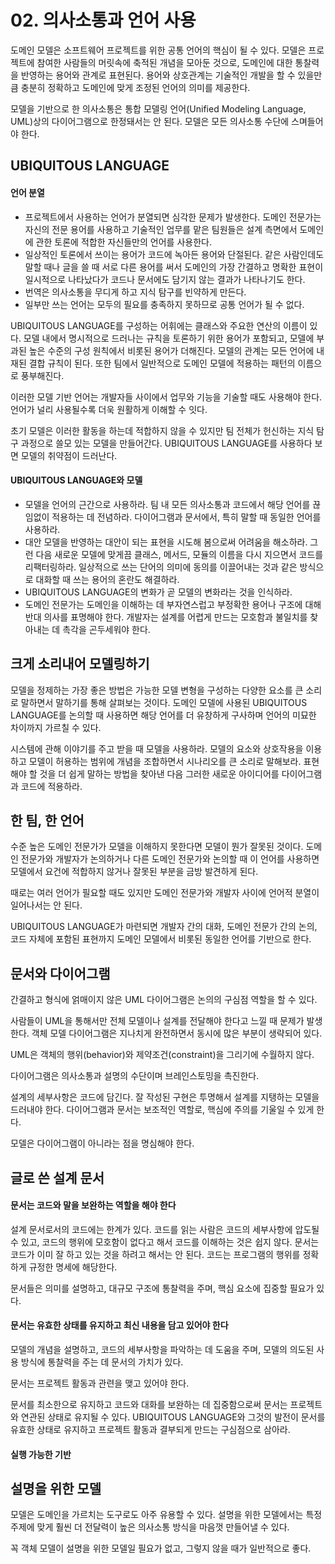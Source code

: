 # 02. 의사소통과 언어 사용

도메인 모델은 소프트웨어 프로젝트를 위한 공통 언어의 핵심이 될 수 있다.
모델은 프로젝트에 참여한 사람들의 머릿속에 축적된 개념을 모아둔 것으로, 도메인에 대한 통찰력을 반영하는 용어와 관계로 표현된다.
용어와 상호관계는 기술적인 개발을 할 수 있을만큼 충분히 정확하고 도메인에 맞게 조정된 언어의 의미를 제공한다.

모델을 기반으로 한 의사소통은 통합 모델링 언어(Unified Modeling Language, UML)상의 다이어그램으로 한정돼서는 안 된다.
모델은 모든 의사소통 수단에 스며들어야 한다.

## UBIQUITOUS LANGUAGE

#### 언어 분열

* 프로젝트에서 사용하는 언어가 분열되면 심각한 문제가 발생한다. 도메인 전문가는 자신의 전문 용어를 사용하고 기술적인 업무를 맡은 팀원들은 설계 측면에서 도메인에 관한 토론에 적합한 자신들만의 언어를 사용한다.
* 일상적인 토론에서 쓰이는 용어가 코드에 녹아든 용어와 단절된다. 
같은 사람인데도 말할 때나 글을 쓸 때 서로 다른 용어를 써서 도메인의 가장 간결하고 명확한 표현이 일시적으로 나타났다가 코드나 문서에도 담기지 않는 결과가 나타나기도 한다.
* 번역은 의사소통을 무디게 하고 지식 탐구를 빈약하게 만든다.
* 일부만 쓰는 언어는 모두의 필요를 충족하지 못하므로 공통 언어가 될 수 없다.

UBIQUITOUS LANGUAGE를 구성하는 어휘에는 클래스와 주요한 연산의 이름이 있다.
모델 내에서 명시적으로 드러나는 규칙을 토론하기 위한 용어가 포함되고, 모델에 부과된 높은 수준의 구성 원칙에서 비롯된 용어가 더해진다.
모델의 관계는 모든 언어에 내재된 결합 규칙이 된다.
또한 팀에서 일반적으로 도메인 모델에 적용하는 패턴의 이름으로 풍부해진다.

이러한 모델 기반 언어는 개발자들 사이에서 업무와 기능을 기술할 때도 사용해야 한다. 언어가 널리 사용될수록 더욱 원활하게 이해할 수 잇다.

초기 모델은 이러한 활동을 하는데 적합하지 않을 수 있지만 팀 전체가 헌신하는 지식 탐구 과정으로 쓸모 있는 모델을 만들어간다.
UBIQUITOUS LANGUAGE를 사용하다 보면 모델의 취약점이 드러난다.


#### UBIQUITOUS LANGUAGE와 모델

* 모델을 언어의 근간으로 사용하라. 팀 내 모든 의사소통과 코드에서 해당 언어를 끊임없이 적용하는 데 전념하라. 
다이어그램과 문서에서, 특히 말할 때 동일한 언어를 사용하라.
* 대안 모델을 반영하는 대안이 되는 표현을 시도해 봄으로써 어려움을 해소하라. 
그런 다음 새로운 모델에 맞게끔 클래스, 메서드, 모듈의 이름을 다시 지으면서 코드를 리팩터링하라. 
일상적으로 쓰는 단어의 의미에 동의를 이끌어내는 것과 같은 방식으로 대화할 때 쓰는 용어의 혼란도 해결하라.
* UBIQUITOUS LANGUAGE의 변화가 곧 모델의 변화라는 것을 인식하라.
* 도메인 전문가는 도메인을 이해하는 데 부자연스럽고 부정확한 용어나 구조에 대해 반대 의사를 표명해야 한다.
개발자는 설계를 어렵게 만드는 모호함과 불일치를 찾아내는 데 촉각을 곤두세워야 한다.

## 크게 소리내어 모델링하기

모델을 정제하는 가장 좋은 방법은 가능한 모델 변형을 구성하는 다양한 요소를 큰 소리로 말하면서 말하기를 통해 살펴보는 것이다.
도메인 모델에 사용된 UBIQUITOUS LANGUAGE를 논의할 때 사용하면 해당 언어를 더 유창하게 구사하며 언어의 미묘한 차이까지 가르칠 수 있다.

시스템에 관해 이야기를 주고 받을 때 모델을 사용하라. 모델의 요소와 상호작용을 이용하고 모델이 허용하는 범위에 개념을 조합하면서 시나리오를 큰 소리로 말해보라.
표현해야 할 것을 더 쉽게 말하는 방법을 찾아낸 다음 그러한 새로운 아이디어를 다이어그램과 코드에 적용하라.


## 한 팀, 한 언어

수준 높은 도메인 전문가가 모델을 이해하지 못한다면 모델이 뭔가 잘못된 것이다.
도메인 전문가와 개발자가 논의하거나 다른 도메인 전문가와 논의할 때 이 언어를 사용하면 모델에서 요건에 적합하지 않거나 잘못된 부분을 금방 발견하게 된다.

때로는 여러 언어가 필요할 때도 있지만 도메인 전문가와 개발자 사이에 언어적 분열이 일어나서는 안 된다. 

UBIQUITOUS LANGUAGE가 마련되면 개발자 간의 대화, 도메인 전문가 간의 논의, 코드 자체에 포함된 표현까지 도메인 모델에서 비롯된 동일한 언어를 기반으로 한다.


## 문서와 다이어그램

간결하고 형식에 얽매이지 않은 UML 다이어그램은 논의의 구심점 역할을 할 수 있다.

사람들이 UML을 통해서만 전체 모델이나 설계를 전달해야 한다고 느낄 때 문제가 발생한다.
객체 모델 다이어그램은 지나치게 완전하면서 동시에 많은 부분이 생략되어 있다.

UML은 객체의 행위(behavior)와 제약조건(constraint)을 그리기에 수월하지 않다. 

다이어그램은 의사소통과 설명의 수단이며 브레인스토밍을 촉진한다.

설계의 세부사항은 코드에 담긴다. 잘 작성된 구현은 투명해서 설계를 지탱하는 모델을 드러내야 한다.
다이어그램과 문서는 보조적인 역할로, 핵심에 주의를 기울일 수 있게 한다. 

모델은 다이어그램이 아니라는 점을 명심해야 한다.


## 글로 쓴 설계 문서

#### 문서는 코드와 말을 보완하는 역할을 해야 한다

설계 문서로서의 코드에는 한계가 있다. 코드를 읽는 사람은 코드의 세부사항에 압도될 수 있고, 코드의 행위에 모호함이 없다고 해서 코드를 이해하는 것은 쉽지 않다.
문서는 코드가 이미 잘 하고 있는 것을 하려고 해서는 안 된다.
코드는 프로그램의 행위를 정확하게 규정한 명세에 해당한다.

문서들은 의미를 설명하고, 대규모 구조에 통찰력을 주며, 핵심 요소에 집중할 필요가 있다.

#### 문서는 유효한 상태를 유지하고 최신 내용을 담고 있어야 한다

모델의 개념을 설명하고, 코드의 세부사항을 파악하는 데 도움을 주며, 모델의 의도된 사용 방식에 통찰력을 주는 데 문서의 가치가 있다.

문서는 프로젝트 활동과 관련을 맺고 있어야 한다.

문서를 최소한으로 유지하고 코드와 대화를 보완하는 데 집중함으로써 문서는 프로젝트와 연관된 상태로 유지될 수 있다.
UBIQUITOUS LANGUAGE와 그것의 발전이 문서를 유효한 상태로 유지하고 프로젝트 활동과 결부되게 만드는 구심점으로 삼아라.


#### 실행 가능한 기반


## 설명을 위한 모델

모델은 도메인을 가르치는 도구로도 아주 유용할 수 있다. 설명을 위한 모델에서는 특정 주제에 맞게 훨씬 더 전달력이 높은 의사소통 방식을 마음껏 만들어낼 수 있다.

꼭 객체 모델이 설명을 위한 모델일 필요가 없고, 그렇지 않을 때가 일반적으로 좋다. 

